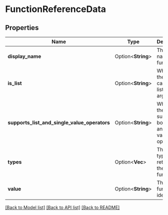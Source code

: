 # FunctionReferenceData

## Properties

Name | Type | Description | Notes
------------ | ------------- | ------------- | -------------
**display_name** | Option<**String**> | The display name of the function. | [optional]
**is_list** | Option<**String**> | Whether the function can take a list of arguments. | [optional]
**supports_list_and_single_value_operators** | Option<**String**> | Whether the function supports both single and list value operators. | [optional]
**types** | Option<**Vec<String>**> | The data types returned by the function. | [optional]
**value** | Option<**String**> | The function identifier. | [optional]

[[Back to Model list]](../README.md#documentation-for-models) [[Back to API list]](../README.md#documentation-for-api-endpoints) [[Back to README]](../README.md)


